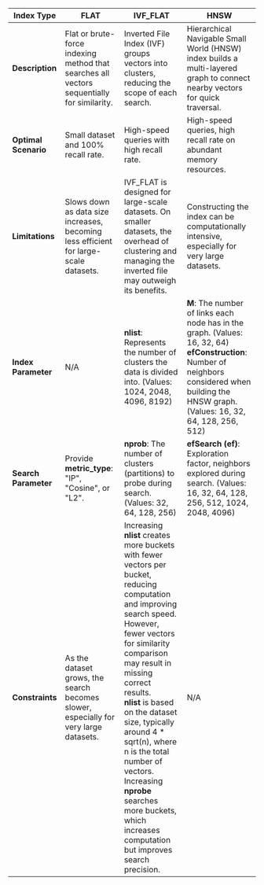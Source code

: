 | **Index Type** | **FLAT** | **IVF_FLAT** | **HNSW** |
|----------------|----------|--------------|----------|
| **Description** | Flat or brute-force indexing method that searches all vectors sequentially for similarity. | Inverted File Index (IVF) groups vectors into clusters, reducing the scope of each search. | Hierarchical Navigable Small World (HNSW) index builds a multi-layered graph to connect nearby vectors for quick traversal. |
| **Optimal Scenario** | Small dataset and 100% recall rate. | High-speed queries with high recall rate. | High-speed queries, high recall rate on abundant memory resources. |
| **Limitations** | Slows down as data size increases, becoming less efficient for large-scale datasets. | IVF_FLAT is designed for large-scale datasets. On smaller datasets, the overhead of clustering and managing the inverted file may outweigh its benefits. | Constructing the index can be computationally intensive, especially for very large datasets. |
| **Index Parameter** | N/A | **nlist**: Represents the number of clusters the data is divided into. (Values: 1024, 2048, 4096, 8192) | **M**: The number of links each node has in the graph. (Values: 16, 32, 64)  <br> **efConstruction**: Number of neighbors considered when building the HNSW graph. (Values: 16, 32, 64, 128, 256, 512) |
| **Search Parameter** | Provide **metric_type**: "IP", "Cosine", or "L2". | **nprob**: The number of clusters (partitions) to probe during search. (Values: 32, 64, 128, 256) | **efSearch (ef)**: Exploration factor, neighbors explored during search. (Values: 16, 32, 64, 128, 256, 512, 1024, 2048, 4096) |
| **Constraints** | As the dataset grows, the search becomes slower, especially for very large datasets. | Increasing **nlist** creates more buckets with fewer vectors per bucket, reducing computation and improving search speed. However, fewer vectors for similarity comparison may result in missing correct results. <br> **nlist** is based on the dataset size, typically around 4 * sqrt(n), where n is the total number of vectors. <br> Increasing **nprobe** searches more buckets, which increases computation but improves search precision. | N/A |
